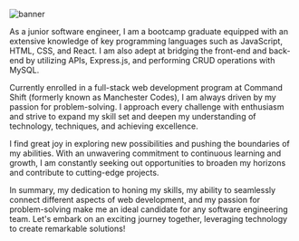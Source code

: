 ![banner](https://github.com/josephredmond5/josephredmond5/assets/109824007/20c699ef-d1dd-410f-be37-130aa474252b)

As a junior software engineer, I am a bootcamp graduate equipped with an extensive knowledge of key programming languages such as JavaScript, HTML, CSS, and React. I am also adept at bridging the front-end and back-end by utilizing APIs, Express.js, and performing CRUD operations with MySQL.

Currently enrolled in a full-stack web development program at Command Shift (formerly known as Manchester Codes), I am always driven by my passion for problem-solving. I approach every challenge with enthusiasm and strive to expand my skill set and deepen my understanding of technology, techniques, and achieving excellence.

I find great joy in exploring new possibilities and pushing the boundaries of my abilities. With an unwavering commitment to continuous learning and growth, I am constantly seeking out opportunities to broaden my horizons and contribute to cutting-edge projects.

In summary, my dedication to honing my skills, my ability to seamlessly connect different aspects of web development, and my passion for problem-solving make me an ideal candidate for any software engineering team. Let's embark on an exciting journey together, leveraging technology to create remarkable solutions!
